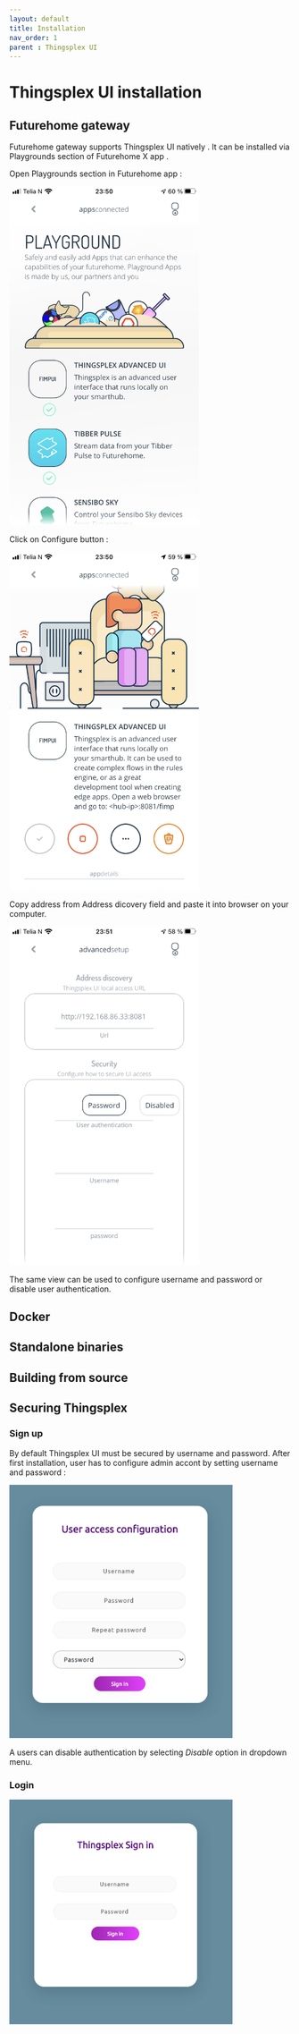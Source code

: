 ```yaml
---
layout: default
title: Installation
nav_order: 1
parent : Thingsplex UI
---
```


# Thingsplex UI installation 

## Futurehome gateway 

Futurehome gateway supports Thingsplex UI natively . It can be installed via Playgrounds section of Futurehome X app .

Open Playgrounds section in Futurehome app :

<img src="img/playgrounds-install.jpeg" alt="drawing" width="340"/>

Click on Configure button : 

<img src="img/playgrounds-start-config.jpeg" alt="drawing" width="340"/>

Copy address from Address dicovery field and paste it into browser on your computer.

<img src="img/playgrounds-configure.jpeg" alt="drawing" width="340"/>

The same view can be used to configure username and password or disable user authentication.



## Docker 

## Standalone binaries 

## Building from source 


## Securing Thingsplex 

### Sign up

By default Thingsplex UI must be secured by username and password. After first installation,  user has to configure admin accont by setting username and password : 

<img src="img/user-config.png" alt="drawing" width="400"/>

A users can disable authentication by selecting *Disable* option in dropdown menu.

### Login 

<img src="img/user-login.png" alt="drawing" width="400"/>
